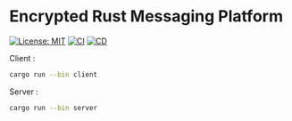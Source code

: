 # Encrypted Rust Messaging Platform

[![License: MIT](https://img.shields.io/badge/License-MIT-yellow.svg)](https://opensource.org/licenses/MIT)
[![CI](https://github.com/MaaximeLH/rust-messaging/actions/workflows/ci.yml/badge.svg?branch=main)](https://github.com/MaaximeLH/rust-messaging/actions/workflows/ci.yml)
[![CD](https://github.com/MaaximeLH/rust-messaging/actions/workflows/cd.yml/badge.svg?branch=main)](https://github.com/MaaximeLH/rust-messaging/actions/workflows/cd.yml)

Client :
```bash
cargo run --bin client
```

Server :
```bash
cargo run --bin server
```